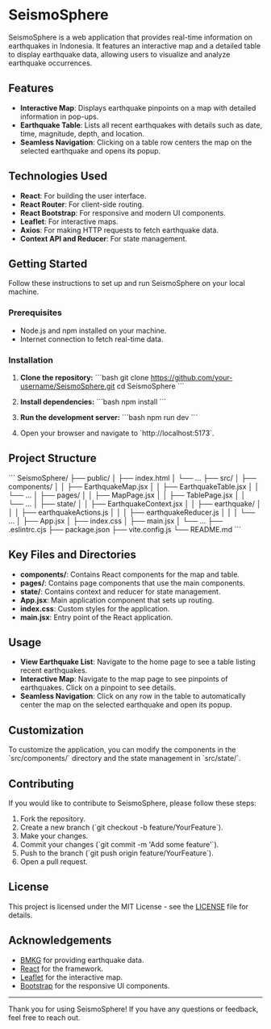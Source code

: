 
# SeismoSphere

SeismoSphere is a web application that provides real-time information on earthquakes in Indonesia. It features an interactive map and a detailed table to display earthquake data, allowing users to visualize and analyze earthquake occurrences.

## Features

- **Interactive Map**: Displays earthquake pinpoints on a map with detailed information in pop-ups.
- **Earthquake Table**: Lists all recent earthquakes with details such as date, time, magnitude, depth, and location.
- **Seamless Navigation**: Clicking on a table row centers the map on the selected earthquake and opens its popup.

## Technologies Used

- **React**: For building the user interface.
- **React Router**: For client-side routing.
- **React Bootstrap**: For responsive and modern UI components.
- **Leaflet**: For interactive maps.
- **Axios**: For making HTTP requests to fetch earthquake data.
- **Context API and Reducer**: For state management.

## Getting Started

Follow these instructions to set up and run SeismoSphere on your local machine.

### Prerequisites

- Node.js and npm installed on your machine.
- Internet connection to fetch real-time data.

### Installation

1. **Clone the repository:**
   \`\`\`bash
   git clone https://github.com/your-username/SeismoSphere.git
   cd SeismoSphere
   \`\`\`

2. **Install dependencies:**
   \`\`\`bash
   npm install
   \`\`\`

3. **Run the development server:**
   \`\`\`bash
   npm run dev
   \`\`\`

4. Open your browser and navigate to \`http://localhost:5173\`.

## Project Structure

\`\`\`
SeismoSphere/
├── public/
│   ├── index.html
│   └── ...
├── src/
│   ├── components/
│   │   ├── EarthquakeMap.jsx
│   │   ├── EarthquakeTable.jsx
│   │   └── ...
│   ├── pages/
│   │   ├── MapPage.jsx
│   │   ├── TablePage.jsx
│   │   └── ...
│   ├── state/
│   │   ├── EarthquakeContext.jsx
│   │   ├── earthquake/
│   │   │   ├── earthquakeActions.js
│   │   │   ├── earthquakeReducer.js
│   │   │   └── ...
│   ├── App.jsx
│   ├── index.css
│   ├── main.jsx
│   └── ...
├── .eslintrc.cjs
├── package.json
├── vite.config.js
└── README.md
\`\`\`

## Key Files and Directories

- **components/**: Contains React components for the map and table.
- **pages/**: Contains page components that use the main components.
- **state/**: Contains context and reducer for state management.
- **App.jsx**: Main application component that sets up routing.
- **index.css**: Custom styles for the application.
- **main.jsx**: Entry point of the React application.

## Usage

- **View Earthquake List**: Navigate to the home page to see a table listing recent earthquakes.
- **Interactive Map**: Navigate to the map page to see pinpoints of earthquakes. Click on a pinpoint to see details.
- **Seamless Navigation**: Click on any row in the table to automatically center the map on the selected earthquake and open its popup.

## Customization

To customize the application, you can modify the components in the \`src/components/\` directory and the state management in \`src/state/\`.

## Contributing

If you would like to contribute to SeismoSphere, please follow these steps:

1. Fork the repository.
2. Create a new branch (\`git checkout -b feature/YourFeature\`).
3. Make your changes.
4. Commit your changes (\`git commit -m 'Add some feature'\`).
5. Push to the branch (\`git push origin feature/YourFeature\`).
6. Open a pull request.

## License

This project is licensed under the MIT License - see the [LICENSE](LICENSE) file for details.

## Acknowledgements

- [BMKG](https://www.bmkg.go.id/) for providing earthquake data.
- [React](https://reactjs.org/) for the framework.
- [Leaflet](https://leafletjs.com/) for the interactive map.
- [Bootstrap](https://getbootstrap.com/) for the responsive UI components.

---

Thank you for using SeismoSphere! If you have any questions or feedback, feel free to reach out.
